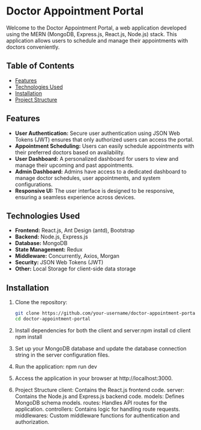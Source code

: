 # Doctor Appointment Portal

Welcome to the Doctor Appointment Portal, a web application developed using the MERN (MongoDB, Express.js, React.js, Node.js) stack. This application allows users to schedule and manage their appointments with doctors conveniently.

## Table of Contents
- [Features](#features)
- [Technologies Used](#technologies-used)
- [Installation](#installation)
- [Project Structure](#project-structure)
  

## Features
- **User Authentication:** Secure user authentication using JSON Web Tokens (JWT) ensures that only authorized users can access the portal.
- **Appointment Scheduling:** Users can easily schedule appointments with their preferred doctors based on availability.
- **User Dashboard:** A personalized dashboard for users to view and manage their upcoming and past appointments.
- **Admin Dashboard:** Admins have access to a dedicated dashboard to manage doctor schedules, user appointments, and system configurations.
- **Responsive UI:** The user interface is designed to be responsive, ensuring a seamless experience across devices.

## Technologies Used
- **Frontend:** React.js, Ant Design (antd), Bootstrap
- **Backend:** Node.js, Express.js
- **Database:** MongoDB
- **State Management:** Redux
- **Middleware:** Concurrently, Axios, Morgan
- **Security:** JSON Web Tokens (JWT)
- **Other:** Local Storage for client-side data storage

## Installation
1. Clone the repository:
   ```bash
   git clone https://github.com/your-username/doctor-appointment-portal.git
   cd doctor-appointment-portal

  2. Install dependencies for both the client and server:npm install
cd client
npm install

  3. Set up your MongoDB database and update the database connection string in the server configuration files.
  4. Run the application:
   npm run dev
5. Access the application in your browser at http://localhost:3000.

6. Project Structure
client: Contains the React.js frontend code.
server: Contains the Node.js and Express.js backend code.
models: Defines MongoDB schema models.
routes: Handles API routes for the application.
controllers: Contains logic for handling route requests.
middlewares: Custom middleware functions for authentication and authorization.


